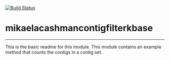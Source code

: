 [![Build Status](https://travis-ci.org/mikaelacashman/mikaelacashmancontigfilterkbase.svg?branch=master)](https://travis-ci.org/mikaelacashman/mikaelacashmancontigfilterkbase)

# mikaelacashmancontigfilterkbase
---

This is the basic readme for this module. This module contains an example method that counts the contigs in a contig set.